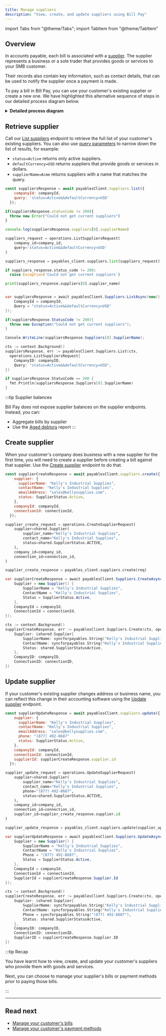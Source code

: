 ```yaml
---
title: Manage suppliers
description: "View, create, and update suppliers using Bill Pay"
---
```


import Tabs from "@theme/Tabs";
import TabItem from "@theme/TabItem"

## Overview

In accounts payable, each bill is associated with a [supplier](/sync-for-payables-api#/schemas/Supplier). The supplier represents a business or a sole trader that provides goods or services to your SMB customer. 

Their records also contain key information, such as contact details, that can be used to notify the supplier once a payment is made.

To pay a bill in Bill Pay, you can use your customer's existing supplier or create a new one. We have highlighted this alternative sequence of steps in our detailed process diagram below. 

<details>
<summary><b>Detailed process diagram</b></summary>

```mermaid

  sequenceDiagram
      participant smb as SMB customer
      participant app as Your application 
      participant codat as Codat
      participant acctg as Accounting software
      
      alt Retrieve suppliers
        app ->> codat: Requests details of existing suppliers
        codat ->> acctg: Fetches suppliers
        acctg -->> codat: Returns suppliers
        codat ->> app: Returns suppliers
        app ->> smb: Displays suppliers
        smb ->> app: Selects supplier
      else Create supplier
        smb ->> app: Provides supplier details
        app ->> codat: Creates supplier
        codat ->> acctg: Creates supplier record
      end
```

</details>

## Retrieve supplier

Call our [List suppliers](/sync-for-payables-api#/operations/list-suppliers) endpoint to retrieve the full list of your customer's existing suppliers. You can also use [query parameters](/using-the-api/querying) to narrow down the list of results, for example:

- `status=Active` returns only active suppliers.
- `defaultCurrency=USD` returns suppliers that provide goods or services in dollars.
- `supplierName=Acme` returns suppliers with a name that matches the query.

<Tabs groupId="language">

<TabItem value="nodejs" label="TypeScript">

```javascript
const suppliersResponse = await payablesClient.suppliers.list({
    companyId: companyId,
    query: 'status=Active&&defaultCurrency=USD'
  });

if(suppliersResponse.statusCode != 200){
  throw new Error("Could not get current suppliers")
}

console.log(suppliersResponse.suppliers[0].supplierName)
```

</TabItem>

<TabItem value="python" label="Python">

```python
suppliers_request = operations.ListSuppliersRequest(
    company_id=company_id,
    query='status=Active&&defaultCurrency=USD'
)

suppliers_response = payables_client.suppliers.list(suppliers_request)

if suppliers_response.status_code != 200:
  raise Exception('Could not get current suppliers')

print(suppliers_response.suppliers[0].supplier_name)
```

</TabItem>

<TabItem value="csharp" label="C#">

```csharp

var suppliersResponse = await payablesClient.Suppliers.ListAsync(new() {
    CompanyId = companyId,
    Query = "status=Active&&defaultCurrency=USD"
});

if(suppliersResponse.StatusCode != 200){
  throw new Exception("Could not get current suppliers");
}

Console.WriteLine(suppliersResponse.Suppliers[0].SupplierName);
```

</TabItem>

<TabItem value="go" label="Go">

```go
ctx := context.Background()
suppliersResponse, err := payablesClient.Suppliers.List(ctx, 
  operations.ListSuppliersRequest{
    CompanyID: companyID,
    Query: "status=Active&&defaultCurrency=USD",
})

if suppliersResponse.StatusCode == 200 {
  fmt.Println(suppliersResponse.Suppliers[0].SupplierName)
}
```

</TabItem>

</Tabs>

:::tip Supplier balances

Bill Pay does not expose supplier balances on the supplier endpoints. Instead, you can:
- Aggregate bills by supplier
- Use the [Aged debtors](/sync-for-payables-api#/operations/get-aged-debtors-report) report
:::

## Create supplier

When your customer's company does business with a new supplier for the first time, you will need to create a supplier before creating a bill against that supplier. Use the [Create supplier](/sync-for-payables-api#/operations/create-supplier) endpoint to do that.

<Tabs groupId="language">

<TabItem value="nodejs" label="TypeScript">

```javascript
const supplierCreateResponse = await payablesClient.suppliers.create({
    supplier: {
      supplierName: "Kelly's Industrial Supplies",
      contactName: "Kelly's Industrial Supplies",
      emailAddress: "sales@kellysupplies.com",
      status: SupplierStatus.Active,
    },
    companyId: companyId,
    connectionId: connectionId,
  });
```

</TabItem>

<TabItem value="python" label="Python">

```python
supplier_create_request = operations.CreateSupplierRequest(
    supplier=shared.Supplier(
        supplier_name="Kelly's Industrial Supplies",
        contact_name="Kelly's Industrial Supplies",
        status=shared.SupplierStatus.ACTIVE,
    ),
    company_id=company_id,
    connection_id=connection_id,
)

supplier_create_response = payables_client.suppliers.create(req)
```

</TabItem>

<TabItem value="csharp" label="C#">

```csharp
var supplierCreateResponse = await payablesClient.Suppliers.CreateAsync(new() {
    Supplier = new Supplier() {
        SupplierName = "Kelly's Industrial Supplies",
        ContactName = "Kelly's Industrial Supplies",
        Status = SupplierStatus.Active,
    },
    CompanyId = companyId,
    ConnectionId = connectionId,
});
```

</TabItem>

<TabItem value="go" label="Go">

```go
ctx := context.Background()
supplierCreateResponse, err := payablesClient.Suppliers.Create(ctx, operations.CreateSupplierRequest{
    Supplier: &shared.Supplier{
        SupplierName: syncforpayables.String("Kelly's Industrial Supplies"),
        ContactName: syncforpayables.String("Kelly's Industrial Supplies"),
        Status: shared.SupplierStatusActive,
    },
    CompanyID: companyID,
    ConnectionID: connectionID,
})
```

</TabItem>

</Tabs>

## Update supplier

If your customer's existing supplier changes address or business name, you can reflect this change in their accounting software using the [Update supplier](/sync-for-payables-api#/operations/put-supplier) endpoint.

<Tabs>

<TabItem value="nodejs" label="TypeScript">

```javascript
const supplierUpdateResponse = await payablesClient.suppliers.update({
    supplier: {
      supplierName: "Kelly's Industrial Supplies",
      contactName: "Kelly's Industrial Supplies",
      emailAddress: "sales@kellysupplies.com",
      phone: "(877) 492-8687"
      status: SupplierStatus.Active,
    },
    companyId: companyId,
    connectionId: connectionId,
    supplierId: supplierCreateResponse.supplier.id
  });
```

</TabItem>

<TabItem value="python" label="Python">

```python
supplier_update_request = operations.UpdateSupplierRequest(
    supplier=shared.Supplier(
        supplier_name="Kelly's Industrial Supplies",
        contact_name="Kelly's Industrial Supplies",
        phone="(877) 492-8687",
        status=shared.SupplierStatus.ACTIVE,
    ),
    company_id=company_id,
    connection_id=connection_id,
    supplier_id=supplier_create_response.supplier.id
)

supplier_update_response = payables_client.suppliers.update(supplier_update_request)
```

</TabItem>

<TabItem value="csharp" label="C#">

```csharp
var supplierUpdateResponse = await payablesClient.Suppliers.UpdateAsync(new() {
    Supplier = new Supplier() {
        SupplierName = "Kelly's Industrial Supplies",
        ContactName = "Kelly's Industrial Supplies",
        Phone = "(877) 492-8687",
        Status = SupplierStatus.Active,
    },
    CompanyId = companyId,
    ConnectionId = connectionId,
    SupplierId = supplierCreateResponse.Supplier.Id
});
```

</TabItem>

<TabItem value="go" label="Go">

```go
ctx := context.Background()
supplierCreateResponse, err := payablesClient.Suppliers.Create(ctx, operations.CreateSupplierRequest{
    Supplier: &shared.Supplier{
        SupplierName: syncforpayables.String("Kelly's Industrial Supplies"),
        ContactName: syncforpayables.String("Kelly's Industrial Supplies"),
        Phone = syncforpayables.String("(877) 492-8687"),
        Status: shared.SupplierStatusActive,
    },
    CompanyID: companyID,
    ConnectionID: connectionID,
    SupplierID = supplierCreateResponse.Supplier.ID
})
```

</TabItem>

</Tabs>

:::tip Recap

You have learnt how to view, create, and update your customer's suppliers who provide them with goods and services. 

Next, you can choose to manage your supplier's bills or payment methods prior to paying those bills.

:::

---
## Read next

* [Manage your customer's bills](/payables/bills)
* [Manage your customer's payment methods](/payables/mapping)
